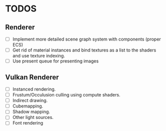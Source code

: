 # TODOS

## Renderer
- [ ] Implement more detailed scene graph system with components (proper ECS)
- [ ] Get rid of material instances and bind textures as a list to the shaders
and use texture indexing.
- [ ] Use present queue for presenting images

## Vulkan Renderer
- [ ] Instanced rendering.
- [ ] Frustum/Occulusion culling using compute shaders.
- [ ] Indirect drawing.
- [ ] Cubemapping.
- [ ] Shadow mapping.
- [ ] Other light sources.
- [ ] Font rendering
